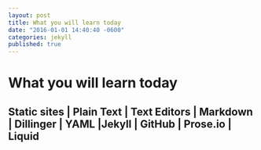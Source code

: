 ```yaml
---
layout: post
title: What you will learn today
date: "2016-01-01 14:40:40 -0600"
categories: jekyll
published: true
---
```


# What you will learn today

## Static sites | Plain Text | Text Editors | Markdown | Dillinger | YAML |Jekyll | GitHub | Prose.io | Liquid
